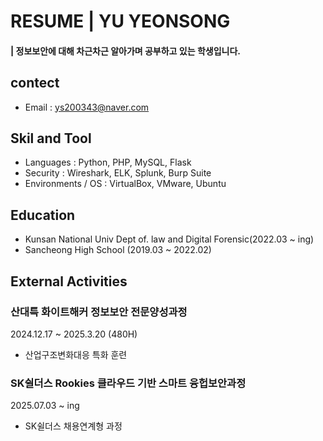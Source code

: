 # RESUME | YU YEONSONG
#### | 정보보안에 대해 차근차근 알아가며 공부하고 있는 학생입니다.

## contect
- Email : ys200343@naver.com

## Skil and Tool
- Languages : Python, PHP, MySQL, Flask
- Security : Wireshark, ELK, Splunk, Burp Suite
- Environments / OS : VirtualBox, VMware, Ubuntu

## Education
- Kunsan National Univ Dept of. law and Digital Forensic(2022.03 ~ ing)
- Sancheong High School (2019.03 ~ 2022.02)

## External Activities
### 산대특 화이트해커 정보보안 전문양성과정
2024.12.17 ~ 2025.3.20 (480H)
- 산업구조변화대응 특화 훈련

### SK쉴더스 Rookies 클라우드 기반 스마트 융헙보안과정
2025.07.03 ~ ing
- SK쉴더스 채용연계형 과정
